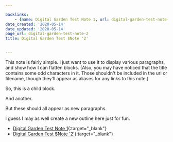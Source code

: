 ```yaml
---

backlinks:
    - {name: Digital Garden Test Note 1, url: digital-garden-test-note-1}
date_created: '2020-05-14'
date_updated: '2020-05-14'
page_url: digital-garden-test-note-2
title: Digital Garden Test $Note '2'


---
```




This note is fairly simple. I just want to use it to display various paragraphs, and show how I can flatten blocks. (Also, you may have noticed that the title contains some odd characters in it. Those shouldn't be included in the url or filename, though they'll appear as aliases for any links to this note.)

So, this is a child block. 

And another. 

But these should all appear as new paragraphs.

I guess I may as well create a new outline here just for fun.

- [Digital Garden Test Note 1](digital-garden-test-note-1){:target="_blank"}
- [Digital Garden Test $Note '2'](digital-garden-test-note-2){:target="_blank"}



